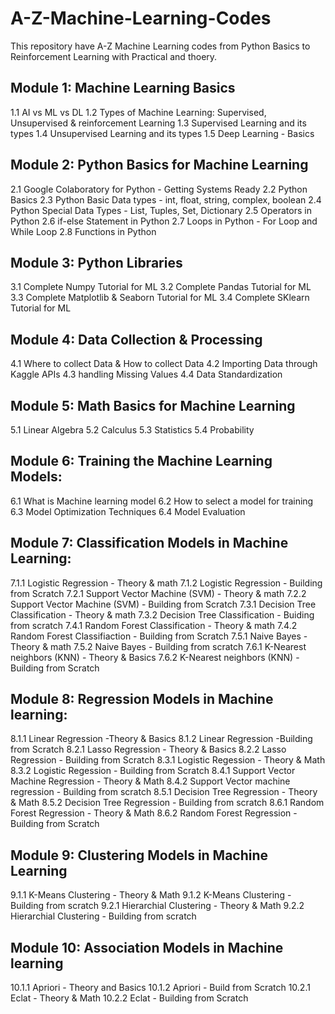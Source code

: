 # A-Z-Machine-Learning-Codes
This repository have A-Z Machine Learning codes from Python Basics to Reinforcement Learning with Practical and thoery.

## Module 1: Machine Learning Basics
1.1 AI vs ML vs DL
1.2 Types of Machine Learning: Supervised, Unsupervised & reinforcement Learning
1.3 Supervised Learning and its types
1.4 Unsupervised Learning and its types
1.5 Deep Learning - Basics

## Module 2: Python Basics for Machine Learning
2.1 Google Colaboratory for Python - Getting Systems Ready
2.2 Python Basics
2.3 Python Basic Data types - int, float, string, complex, boolean
2.4 Python Special Data Types - List, Tuples, Set, Dictionary
2.5 Operators in Python
2.6 if-else Statement in Python
2.7 Loops in Python - For Loop and While Loop
2.8 Functions in Python

## Module 3: Python Libraries
3.1 Complete Numpy Tutorial for ML
3.2 Complete Pandas Tutorial for ML
3.3 Complete Matplotlib & Seaborn Tutorial for ML
3.4 Complete SKlearn Tutorial for ML

## Module 4: Data Collection & Processing
4.1 Where to collect Data & How to collect Data
4.2 Importing Data through Kaggle APIs
4.3 handling Missing Values
4.4 Data Standardization

## Module 5: Math Basics for Machine Learning
5.1 Linear Algebra
5.2 Calculus
5.3 Statistics
5.4 Probability

## Module 6: Training the Machine Learning Models:
6.1 What is Machine learning model
6.2 How to select a model for training
6.3 Model Optimization Techniques
6.4 Model Evaluation

## Module 7: Classification Models in Machine Learning:
7.1.1 Logistic Regression - Theory & math
7.1.2 Logistic Regression - Building from Scratch
7.2.1 Support Vector Machine (SVM) - Theory & math
7.2.2 Support Vector Machine (SVM) - Building from Scratch
7.3.1 Decision Tree Classification - Theory & math
7.3.2 Decision Tree Classification - Buiding from scratch
7.4.1 Random Forest Classification - Theory & math
7.4.2 Random Forest Classifiaction - Building from Scratch
7.5.1 Naive Bayes - Theory & math
7.5.2 Naive Bayes - Building from scratch
7.6.1 K-Nearest neighbors (KNN) - Theory & Basics
7.6.2 K-Nearest neighbors (KNN) - Building from Scratch

## Module 8: Regression Models in Machine learning:
8.1.1 Linear Regression -Theory & Basics
8.1.2 Linear Regression -Building from Scratch
8.2.1 Lasso Regression - Theory & Basics
8.2.2 Lasso Regression - Building from Scratch
8.3.1 Logistic Regession - Theory & Math
8.3.2 Logistic Regession - Building from Scratch
8.4.1 Support Vector Machine Regression - Theory & Math
8.4.2 Support Vector machine regression - Building from scratch 
8.5.1 Decision Tree Regression - Theory & Math
8.5.2 Decision Tree Regression - Building from scratch
8.6.1 Random Forest Regression - Theory & Math
8.6.2 Random Forest Regression - Building from Scratch

## Module 9: Clustering Models in Machine Learning
9.1.1 K-Means Clustering - Theory & Math
9.1.2 K-Means Clustering - Building from scratch
9.2.1 Hierarchial Clustering - Theory & Math
9.2.2 Hierarchial Clustering - Building from scratch

## Module 10: Association Models in Machine learning
10.1.1 Apriori - Theory and Basics 
10.1.2 Apriori - Build from Scratch 
10.2.1 Eclat - Theory & Math
10.2.2 Eclat - Building from Scratch















